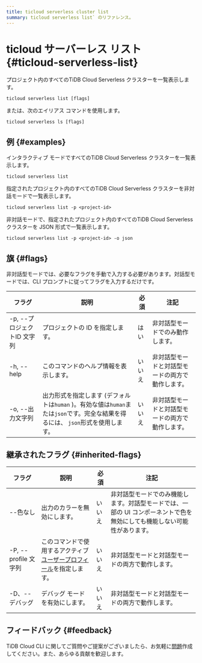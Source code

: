 ```yaml
---
title: ticloud serverless cluster list
summary: ticloud serverless list` のリファレンス。
---
```


# ticloud サーバーレス リスト {#ticloud-serverless-list}

プロジェクト内のすべてのTiDB Cloud Serverless クラスターを一覧表示します。

```shell
ticloud serverless list [flags]
```

または、次のエイリアス コマンドを使用します。

```shell
ticloud serverless ls [flags]
```

## 例 {#examples}

インタラクティブ モードですべてのTiDB Cloud Serverless クラスターを一覧表示します。

```shell
ticloud serverless list
```

指定されたプロジェクト内のすべてのTiDB Cloud Serverless クラスターを非対話モードで一覧表示します。

```shell
ticloud serverless list -p <project-id>
```

非対話モードで、指定されたプロジェクト内のすべてのTiDB Cloud Serverless クラスターを JSON 形式で一覧表示します。

```shell
ticloud serverless list -p <project-id> -o json
```

## 旗 {#flags}

非対話型モードでは、必要なフラグを手動で入力する必要があります。対話型モードでは、CLI プロンプトに従ってフラグを入力するだけです。

| フラグ                | 説明                                                                              | 必須  | 注記                       |
| ------------------ | ------------------------------------------------------------------------------- | --- | ------------------------ |
| -p, --プロジェクトID 文字列 | プロジェクトの ID を指定します。                                                              | はい  | 非対話型モードでのみ動作します。         |
| -h, --help         | このコマンドのヘルプ情報を表示します。                                                             | いいえ | 非対話型モードと対話型モードの両方で動作します。 |
| -o, --出力文字列        | 出力形式を指定します (デフォルトは`human` )。有効な値は`human`または`json`です。完全な結果を得るには、 `json`形式を使用します。 | いいえ | 非対話型モードと対話型モードの両方で動作します。 |

## 継承されたフラグ {#inherited-flags}

| フラグ               | 説明                                                                             | 必須  | 注記                                                             |
| ----------------- | ------------------------------------------------------------------------------ | --- | -------------------------------------------------------------- |
| --色なし             | 出力のカラーを無効にします。                                                                 | いいえ | 非対話型モードでのみ機能します。対話型モードでは、一部の UI コンポーネントで色を無効にしても機能しない可能性があります。 |
| -P, --profile 文字列 | このコマンドで使用するアクティブ[ユーザープロフィール](/tidb-cloud/cli-reference.md#user-profile)を指定します。 | いいえ | 非対話型モードと対話型モードの両方で動作します。                                       |
| -D、--デバッグ         | デバッグ モードを有効にします。                                                               | いいえ | 非対話型モードと対話型モードの両方で動作します。                                       |

## フィードバック {#feedback}

TiDB Cloud CLI に関してご質問やご提案がございましたら、お気軽に[問題](https://github.com/tidbcloud/tidbcloud-cli/issues/new/choose)作成してください。また、あらゆる貢献を歓迎します。
